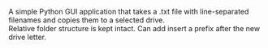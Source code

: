 A simple Python GUI application that takes a .txt file with line-separated filenames and copies them to a selected drive. </br>
Relative folder structure is kept intact. Can add insert a prefix after the new drive letter. 